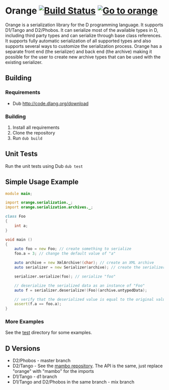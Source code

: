 # Orange [![Build Status](https://travis-ci.org/jacob-carlborg/orange.svg?branch=master)](https://travis-ci.org/jacob-carlborg/orange) [![Go to orange](https://img.shields.io/dub/v/orange.svg)](https://code.dlang.org/packages/orange)

Orange is a serialization library for the D programming language. It supports D1/Tango and D2/Phobos.
It can serialize most of the available types in D, including third party types and can serialize
through base class references. It supports fully automatic serialization of all supported types
and also supports several ways to customize the serialization process. Orange has a separate front end
(the serializer) and back end (the archive) making it possible for the user to create new archive
types that can be used with the existing serializer.

## Building

### Requirements

* Dub http://code.dlang.org/download

### Building

1. Install all requirements
1. Clone the repository
1. Run `dub build`

## Unit Tests

Run the unit tests using Dub `dub test`

## Simple Usage Example

```d
module main;

import orange.serialization._;
import orange.serialization.archives._;

class Foo
{
	int a;
}

void main ()
{
	auto foo = new Foo; // create something to serialize
	foo.a = 3; // change the default value of "a"

	auto archive = new XmlArchive!(char); // create an XML archive
	auto serializer = new Serializer(archive); // create the serializer

	serializer.serialize(foo); // serialize "foo"

	// deserialize the serialized data as an instance of "Foo"
	auto f = serializer.deserialize!(Foo)(archive.untypedData);

	// verify that the deserialized value is equal to the original value
	assert(f.a == foo.a);
}
```

### More Examples

See the [test](https://github.com/jacob-carlborg/orange/tree/master/tests)
directory for some examples.

## D Versions

* D2/Phobos - master branch
* D2/Tango - See the [mambo repository](https://github.com/jacob-carlborg/mambo).
The API is the same, just replace "orange" with "mambo" for the imports
* D1/Tango - d1 branch
* D1/Tango and D2/Phobos in the same branch - mix branch
